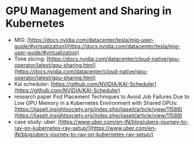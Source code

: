 # GPU Management and Sharing in Kubernetes

* MIG: [https://docs.nvidia.com/datacenter/tesla/mig-user-guide/#virtualization](https://docs.nvidia.com/datacenter/tesla/mig-user-guide/#virtualization)
* Time slicing: [https://docs.nvidia.com/datacenter/cloud-native/gpu-operator/latest/gpu-sharing.html](https://docs.nvidia.com/datacenter/cloud-native/gpu-operator/latest/gpu-sharing.html)
* Kai scheduler: [https://github.com/NVIDIA/KAI-Scheduler](https://github.com/NVIDIA/KAI-Scheduler)
* research paper Pod Placement Techniques to Avoid Job Failures Due to Low GPU Memory in a Kubernetes Environment with Shared GPUs: [https://ijaseit.insightsociety.org/index.php/ijaseit/article/view/11589](https://ijaseit.insightsociety.org/index.php/ijaseit/article/view/11589)
* case study: uber: [https://www.uber.com/en-IN/blog/ubers-journey-to-ray-on-kubernetes-ray-setup/](https://www.uber.com/en-IN/blog/ubers-journey-to-ray-on-kubernetes-ray-setup/)